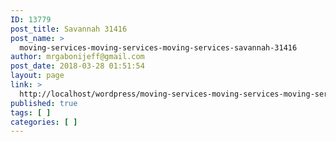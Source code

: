 ```yaml
---
ID: 13779
post_title: Savannah 31416
post_name: >
  moving-services-moving-services-moving-services-savannah-31416
author: mrgabonijeff@gmail.com
post_date: 2018-03-28 01:51:54
layout: page
link: >
  http://localhost/wordpress/moving-services-moving-services-moving-services-savannah-31416/
published: true
tags: [ ]
categories: [ ]
---
```


